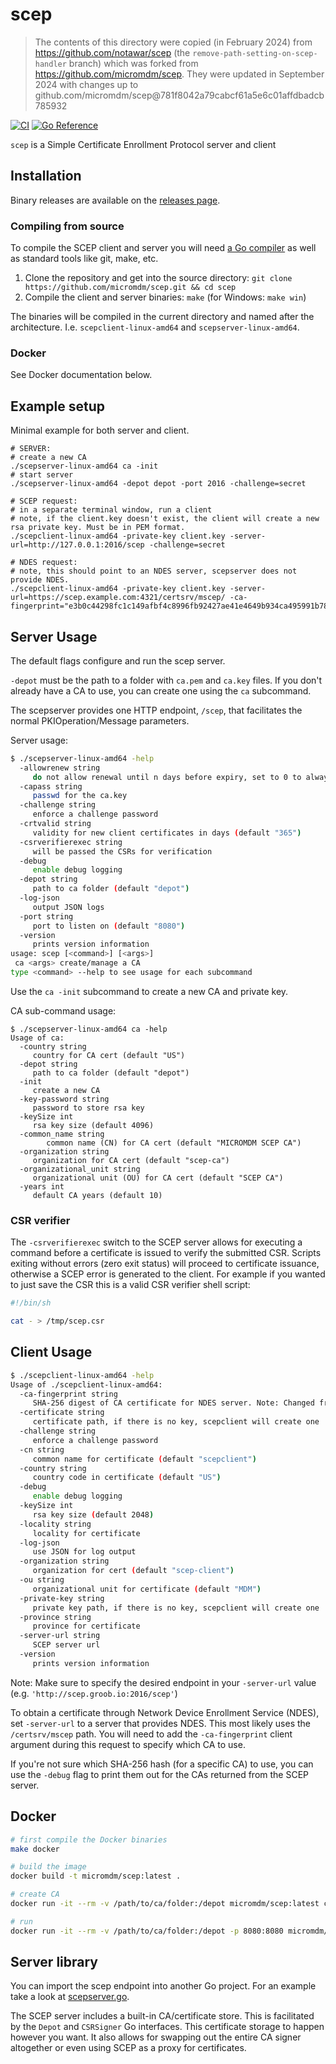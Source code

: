 # scep

> The contents of this directory were copied (in February 2024) from <https://github.com/notawar/scep> (the `remove-path-setting-on-scep-handler` branch) which was forked from <https://github.com/micromdm/scep>.
> They were updated in September 2024 with changes up to github.com/micromdm/scep@781f8042a79cabcf61a5e6c01affdbadcb785932

[![CI](https://github.com/micromdm/scep/workflows/CI/badge.svg)](https://github.com/micromdm/scep/actions)
[![Go Reference](https://pkg.go.dev/badge/github.com/micromdm/scep/v2.svg)](https://pkg.go.dev/github.com/micromdm/scep/v2)

`scep` is a Simple Certificate Enrollment Protocol server and client

## Installation

Binary releases are available on the [releases page](https://github.com/micromdm/scep/releases).

### Compiling from source

To compile the SCEP client and server you will need [a Go compiler](https://golang.org/dl/) as well as standard tools like git, make, etc.

1. Clone the repository and get into the source directory: `git clone https://github.com/micromdm/scep.git && cd scep`
2. Compile the client and server binaries: `make` (for Windows: `make win`)

The binaries will be compiled in the current directory and named after the architecture. I.e. `scepclient-linux-amd64` and `scepserver-linux-amd64`.

### Docker

See Docker documentation below.

## Example setup

Minimal example for both server and client.

```
# SERVER:
# create a new CA
./scepserver-linux-amd64 ca -init
# start server
./scepserver-linux-amd64 -depot depot -port 2016 -challenge=secret

# SCEP request:
# in a separate terminal window, run a client
# note, if the client.key doesn't exist, the client will create a new rsa private key. Must be in PEM format.
./scepclient-linux-amd64 -private-key client.key -server-url=http://127.0.0.1:2016/scep -challenge=secret

# NDES request:
# note, this should point to an NDES server, scepserver does not provide NDES.
./scepclient-linux-amd64 -private-key client.key -server-url=https://scep.example.com:4321/certsrv/mscep/ -ca-fingerprint="e3b0c44298fc1c149afbf4c8996fb92427ae41e4649b934ca495991b7852b855"
```

## Server Usage

The default flags configure and run the scep server.

`-depot` must be the path to a folder with `ca.pem` and `ca.key` files.  If you don't already have a CA to use, you can create one using the `ca` subcommand.

The scepserver provides one HTTP endpoint, `/scep`, that facilitates the normal PKIOperation/Message parameters.

Server usage:

```sh
$ ./scepserver-linux-amd64 -help
  -allowrenew string
     do not allow renewal until n days before expiry, set to 0 to always allow (default "14")
  -capass string
     passwd for the ca.key
  -challenge string
     enforce a challenge password
  -crtvalid string
     validity for new client certificates in days (default "365")
  -csrverifierexec string
     will be passed the CSRs for verification
  -debug
     enable debug logging
  -depot string
     path to ca folder (default "depot")
  -log-json
     output JSON logs
  -port string
     port to listen on (default "8080")
  -version
     prints version information
usage: scep [<command>] [<args>]
 ca <args> create/manage a CA
type <command> --help to see usage for each subcommand
```

Use the `ca -init` subcommand to create a new CA and private key.

CA sub-command usage:

```
$ ./scepserver-linux-amd64 ca -help
Usage of ca:
  -country string
     country for CA cert (default "US")
  -depot string
     path to ca folder (default "depot")
  -init
     create a new CA
  -key-password string
     password to store rsa key
  -keySize int
     rsa key size (default 4096)
  -common_name string
        common name (CN) for CA cert (default "MICROMDM SCEP CA")
  -organization string
     organization for CA cert (default "scep-ca")
  -organizational_unit string
     organizational unit (OU) for CA cert (default "SCEP CA")
  -years int
     default CA years (default 10)
```

### CSR verifier

The `-csrverifierexec` switch to the SCEP server allows for executing a command before a certificate is issued to verify the submitted CSR. Scripts exiting without errors (zero exit status) will proceed to certificate issuance, otherwise a SCEP error is generated to the client. For example if you wanted to just save the CSR this is a valid CSR verifier shell script:

```sh
#!/bin/sh

cat - > /tmp/scep.csr
```

## Client Usage

```sh
$ ./scepclient-linux-amd64 -help
Usage of ./scepclient-linux-amd64:
  -ca-fingerprint string
     SHA-256 digest of CA certificate for NDES server. Note: Changed from MD5.
  -certificate string
     certificate path, if there is no key, scepclient will create one
  -challenge string
     enforce a challenge password
  -cn string
     common name for certificate (default "scepclient")
  -country string
     country code in certificate (default "US")
  -debug
     enable debug logging
  -keySize int
     rsa key size (default 2048)
  -locality string
     locality for certificate
  -log-json
     use JSON for log output
  -organization string
     organization for cert (default "scep-client")
  -ou string
     organizational unit for certificate (default "MDM")
  -private-key string
     private key path, if there is no key, scepclient will create one
  -province string
     province for certificate
  -server-url string
     SCEP server url
  -version
     prints version information
```

Note: Make sure to specify the desired endpoint in your `-server-url` value (e.g. `'http://scep.groob.io:2016/scep'`)

To obtain a certificate through Network Device Enrollment Service (NDES), set `-server-url` to a server that provides NDES.
This most likely uses the `/certsrv/mscep` path. You will need to add the `-ca-fingerprint` client argument during this request to specify which CA to use.

If you're not sure which SHA-256 hash (for a specific CA) to use, you can use the `-debug` flag to print them out for the CAs returned from the SCEP server.

## Docker

```sh
# first compile the Docker binaries
make docker

# build the image
docker build -t micromdm/scep:latest .

# create CA
docker run -it --rm -v /path/to/ca/folder:/depot micromdm/scep:latest ca -init

# run
docker run -it --rm -v /path/to/ca/folder:/depot -p 8080:8080 micromdm/scep:latest
```

## Server library

You can import the scep endpoint into another Go project. For an example take a look at [scepserver.go](cmd/scepserver/scepserver.go).

The SCEP server includes a built-in CA/certificate store. This is facilitated by the `Depot` and `CSRSigner` Go interfaces. This certificate storage to happen however you want. It also allows for swapping out the entire CA signer altogether or even using SCEP as a proxy for certificates.
